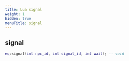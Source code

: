 ```yaml
---
title: Lua signal
weight: 1
hidden: true
menuTitle: signal
---
```

## signal
```lua
eq:signal(int npc_id, int signal_id, int wait); -- void
```